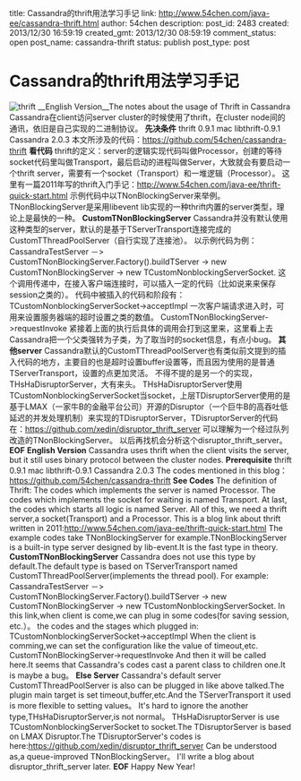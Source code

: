 title: Cassandra的thrift用法学习手记
link: http://www.54chen.com/java-ee/cassandra-thrift.html
author: 54chen
description: 
post_id: 2483
created: 2013/12/30 16:59:19
created_gmt: 2013/12/30 08:59:19
comment_status: open
post_name: cassandra-thrift
status: publish
post_type: post

# Cassandra的thrift用法学习手记

![thrift](http://img04.taobaocdn.com/imgextra/i4/T1gzmqXXdpXXcwYVo0_034121.jpg) __English Version__The notes about the usage of Thrift in Cassandra Cassandra在client访问server cluster的时候使用了thrift，在cluster node间的通讯，依旧是自己实现的二进制协议。 **先决条件** thrift 0.9.1 mac libthrift-0.9.1 Cassandra 2.0.3 本文所涉及的代码：<https://github.com/54chen/cassandra-thrift> **看代码** thrift的定义：server的逻辑实现代码叫做Processor，创建的等待socket代码里叫做Transport，最后启动的进程叫做Server，大致就会有要启动一个thrift server，需要有一个socket（Transport）和一堆逻辑（Processor）。 这里有一篇2011年写的thrift入门手记：<http://www.54chen.com/java-ee/thrift-quick-start.html> 示例代码中以TNonBlockingServer来举例。TNonBlockingServer是采用libevent lib实现的一种thrift内置的server类型，理论上是最快的一种。 **CustomTNonBlockingServer** Cassandra并没有默认使用这种类型的server，默认的是基于TServerTransport连接完成的CustomTThreadPoolServer（自行实现了连接池）。 以示例代码为例： CassandraTestServer －> CustomTNonBlockingServer.Factory().buildTServer -> new CustomTNonBlockingServer -> new TCustomNonblockingServerSocket. 这个调用传递中，在接入客户端连接时，可以插入一定的代码（比如说来来保存session之类的）。 代码中被插入的代码和阶段有： TCustomNonblockingServerSocket->acceptImpl 一次客户端请求进入时，可用来设置服务器端的超时设置之类的数值。 CustomTNonBlockingServer->requestInvoke 紧接着上面的执行后具体的调用会打到这里来，这里看上去Cassandra把一个父类强转为子类，为了取当时的socket信息，有点小bug。 **其他server** Cassandra默认的CustomTThreadPoolServer也有类似前文提到的插入代码的地方，主要目的也是超时设置buffer设置等，而且因为使用的是普通TServerTransport，设置的点更加灵活。 不得不提的是另一个的实现，THsHaDisruptorServer，大有来头。 THsHaDisruptorServer使用TCustomNonblockingServerSocket当socket，上层TDisruptorServer使用的是基于LMAX（一家牛B的金融平台公司）开源的Disruptor（一个巨牛B的高吞吐低延迟的并发处理机制）来实现的TDisruptorServer，TDisruptorServer的代码在：<https://github.com/xedin/disruptor_thrift_server> 可以理解为一个经过队列改造的TNonBlockingServer。 以后再找机会分析这个disruptor_thrift_server。 __EOF__ __English Version__ Cassandra uses thrift when the client visits the server, but it still uses binary protocol between the cluster nodes. **Prerequisite** thrift 0.9.1 mac libthrift-0.9.1 Cassandra 2.0.3 The codes mentioned in this blog：<https://github.com/54chen/cassandra-thrift> **See Codes** The definition of Thrift: The codes which implements the server is named Processor. The codes which implements the socket for waiting is named Transport. At last, the codes which starts all logic is named Server. All of this, we need a thrift server,a socket(Transport) and a Processor. This is a blog link about thrift written in 2011:<http://www.54chen.com/java-ee/thrift-quick-start.html> The example codes take TNonBlockingServer for example.TNonBlockingServer is a built-in type server designed by lib-event.It is the fast type in theory. **CustomTNonBlockingServer** Cassandra does not use this type by default.The default type is based on TServerTransport named CustomTThreadPoolServer(implements the thread pool). For example: CassandraTestServer －> CustomTNonBlockingServer.Factory().buildTServer -> new CustomTNonBlockingServer -> new TCustomNonblockingServerSocket. In this link,when client is come,we can plug in some codes(for saving session, etc.）。 the codes and the stages which plugged in: TCustomNonblockingServerSocket->acceptImpl When the client is comming,we can set the configuration like the value of timeout,etc. CustomTNonBlockingServer->requestInvoke And then it will be called here.It seems that Cassandra's codes cast a parent class to children one.It is maybe a bug。 **Else Server** Cassandra's default server CustomTThreadPoolServer is also can be plugged in like above talked.The plugin main target is set timeout,buffer,etc.And the TServerTransport it used is more flexible to setting values。 It's hard to ignore the another type,THsHaDisruptorServer,is not normaI。 THsHaDisruptorServer is use TCustomNonblockingServerSocket to socket.The TDisruptorServer is based on LMAX Disruptor.The TDisruptorServer's codes is here:<https://github.com/xedin/disruptor_thrift_server> Can be understood as,a queue-improved TNonBlockingServer。 I'll write a blog about disruptor_thrift_server later. __EOF__ Happy New Year!